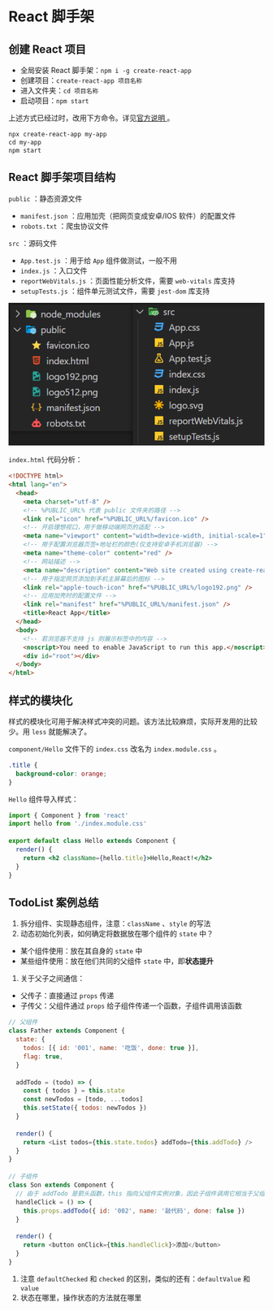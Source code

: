 # React 脚手架

## 创建 React 项目

- 全局安装 React 脚手架：`npm i -g create-react-app`
- 创建项目：`create-react-app 项目名称`
- 进入文件夹：`cd 项目名称`
- 启动项目：`npm start`

上述方式已经过时，改用下方命令。详见[官方说明 ](https://create-react-app.dev/docs/getting-started)。

```shell
npx create-react-app my-app
cd my-app
npm start
```

## React 脚手架项目结构

`public` ：静态资源文件

- `manifest.json` ：应用加壳（把网页变成安卓/IOS 软件）的配置文件
- `robots.txt` ：爬虫协议文件

`src` ：源码文件

- `App.test.js` ：用于给 `App` 组件做测试，一般不用
- `index.js` ：入口文件
- `reportWebVitals.js` ：页面性能分析文件，需要 `web-vitals` 库支持
- `setupTests.js` ：组件单元测试文件，需要 `jest-dom` 库支持

![React-cli structure](../assets/img/React-cli.png)

`index.html` 代码分析：

```html
<!DOCTYPE html>
<html lang="en">
  <head>
    <meta charset="utf-8" />
    <!-- %PUBLIC_URL% 代表 public 文件夹的路径 -->
    <link rel="icon" href="%PUBLIC_URL%/favicon.ico" />
    <!-- 开启理想视口，用于做移动端网页的适配 -->
    <meta name="viewport" content="width=device-width, initial-scale=1" />
    <!-- 用于配置浏览器页签+地址栏的颜色(仅支持安卓手机浏览器) -->
    <meta name="theme-color" content="red" />
    <!-- 网站描述 -->
    <meta name="description" content="Web site created using create-react-app" />
    <!-- 用于指定网页添加到手机主屏幕后的图标 -->
    <link rel="apple-touch-icon" href="%PUBLIC_URL%/logo192.png" />
    <!-- 应用加壳时的配置文件 -->
    <link rel="manifest" href="%PUBLIC_URL%/manifest.json" />
    <title>React App</title>
  </head>
  <body>
    <!-- 若浏览器不支持 js 则展示标签中的内容 -->
    <noscript>You need to enable JavaScript to run this app.</noscript>
    <div id="root"></div>
  </body>
</html>
```

## 样式的模块化

样式的模块化可用于解决样式冲突的问题。该方法比较麻烦，实际开发用的比较少。用 `less` 就能解决了。

`component/Hello` 文件下的 `index.css` 改名为 `index.module.css` 。

```css
.title {
  background-color: orange;
}
```

`Hello` 组件导入样式：

```jsx
import { Component } from 'react'
import hello from './index.module.css'

export default class Hello extends Component {
  render() {
    return <h2 className={hello.title}>Hello,React!</h2>
  }
}
```

## TodoList 案例总结

1. 拆分组件、实现静态组件，注意：`className` 、`style` 的写法
2. 动态初始化列表，如何确定将数据放在哪个组件的 `state` 中？

- 某个组件使用：放在其自身的 `state` 中
- 某些组件使用：放在他们共同的父组件 `state` 中，即**状态提升**

1. 关于父子之间通信：

- 父传子：直接通过 `props` 传递
- 子传父：父组件通过 `props` 给子组件传递一个函数，子组件调用该函数

```js
// 父组件
class Father extends Component {
  state: {
    todos: [{ id: '001', name: '吃饭', done: true }],
    flag: true,
  }

  addTodo = (todo) => {
    const { todos } = this.state
    const newTodos = [todo, ...todos]
    this.setState({ todos: newTodos })
  }

  render() {
    return <List todos={this.state.todos} addTodo={this.addTodo} />
  }
}

// 子组件
class Son extends Component {
  // 由于 addTodo 是箭头函数，this 指向父组件实例对象，因此子组件调用它相当于父组件实例在调用
  handleClick = () => {
    this.props.addTodo({ id: '002', name: '敲代码', done: false })
  }

  render() {
    return <button onClick={this.handleClick}>添加</button>
  }
}
```

1. 注意 `defaultChecked` 和 `checked` 的区别，类似的还有：`defaultValue` 和 `value`
2. 状态在哪里，操作状态的方法就在哪里